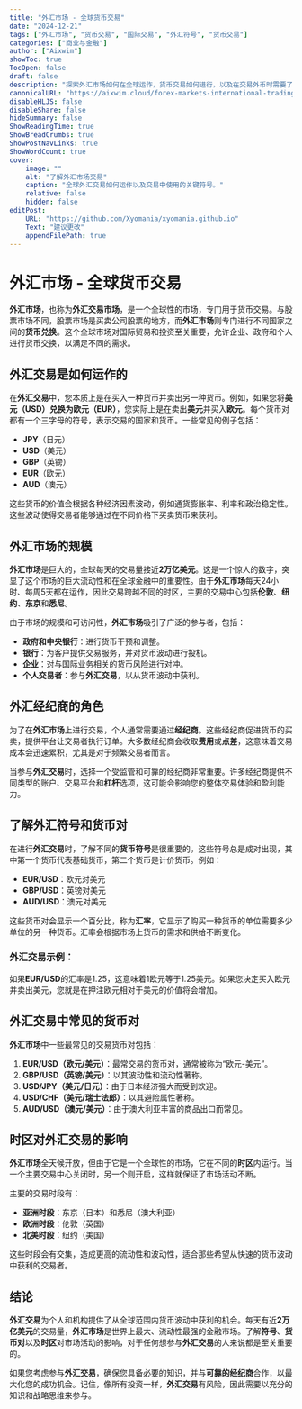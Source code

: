 ```yaml
---
title: "外汇市场 - 全球货币交易"
date: "2024-12-21"
tags: ["外汇市场", "货币交易", "国际交易", "外汇符号", "货币交易"]
categories: ["商业与金融"]
author: ["Aixwim"]
showToc: true
TocOpen: false
draft: false
description: "探索外汇市场如何在全球运作，货币交易如何进行，以及在交易外币时需要了解的关键符号。"
canonicalURL: "https://aixwim.cloud/forex-markets-international-trading"
disableHLJS: false
disableShare: false
hideSummary: false
ShowReadingTime: true
ShowBreadCrumbs: true
ShowPostNavLinks: true
ShowWordCount: true
cover:
    image: ""
    alt: "了解外汇市场交易"
    caption: "全球外汇交易如何运作以及交易中使用的关键符号。"
    relative: false
    hidden: false
editPost:
    URL: "https://github.com/Xyomania/xyomania.github.io"
    Text: "建议更改"
    appendFilePath: true
---
```


# 外汇市场 - 全球货币交易

**外汇市场**，也称为**外汇交易市场**，是一个全球性的市场，专门用于货币交易。与股票市场不同，股票市场是买卖公司股票的地方，而**外汇市场**则专门进行不同国家之间的**货币兑换**。这个全球市场对国际贸易和投资至关重要，允许企业、政府和个人进行货币交换，以满足不同的需求。

## 外汇交易是如何运作的

在**外汇交易**中，您本质上是在买入一种货币并卖出另一种货币。例如，如果您将**美元（USD）**兑换为**欧元（EUR）**，您实际上是在卖出**美元**并买入**欧元**。每个货币对都有一个三字母的符号，表示交易的国家和货币。一些常见的例子包括：

- **JPY**（日元）
- **USD**（美元）
- **GBP**（英镑）
- **EUR**（欧元）
- **AUD**（澳元）

这些货币的价值会根据各种经济因素波动，例如通货膨胀率、利率和政治稳定性。这些波动使得交易者能够通过在不同价格下买卖货币来获利。

## 外汇市场的规模

**外汇市场**是巨大的，全球每天的交易量接近**2万亿美元**。这是一个惊人的数字，突显了这个市场的巨大流动性和在全球金融中的重要性。由于**外汇市场**每天24小时、每周5天都在运作，因此交易跨越不同的时区，主要的交易中心包括**伦敦**、**纽约**、**东京**和**悉尼**。

由于市场的规模和可访问性，**外汇市场**吸引了广泛的参与者，包括：

- **政府和中央银行**：进行货币干预和调整。
- **银行**：为客户提供交易服务，并对货币波动进行投机。
- **企业**：对与国际业务相关的货币风险进行对冲。
- **个人交易者**：参与**外汇交易**，以从货币波动中获利。

## 外汇经纪商的角色

为了在**外汇市场**上进行交易，个人通常需要通过**经纪商**。这些经纪商促进货币的买卖，提供平台让交易者执行订单。大多数经纪商会收取**费用**或**点差**，这意味着交易成本会迅速累积，尤其是对于频繁交易者而言。

当参与**外汇交易**时，选择一个受监管和可靠的经纪商非常重要。许多经纪商提供不同类型的账户、交易平台和**杠杆**选项，这可能会影响您的整体交易体验和盈利能力。

## 了解外汇符号和货币对

在进行**外汇交易**时，了解不同的**货币符号**是很重要的。这些符号总是成对出现，其中第一个货币代表基础货币，第二个货币是计价货币。例如：

- **EUR/USD**：欧元对美元
- **GBP/USD**：英镑对美元
- **AUD/USD**：澳元对美元

这些货币对会显示一个百分比，称为**汇率**，它显示了购买一种货币的单位需要多少单位的另一种货币。汇率会根据市场上货币的需求和供给不断变化。

### 外汇交易示例：
如果**EUR/USD**的汇率是1.25，这意味着1欧元等于1.25美元。如果您决定买入欧元并卖出美元，您就是在押注欧元相对于美元的价值将会增加。

## 外汇交易中常见的货币对

**外汇市场**中一些最常见的交易货币对包括：

1. **EUR/USD（欧元/美元）**：最常交易的货币对，通常被称为“欧元-美元”。
2. **GBP/USD（英镑/美元）**：以其波动性和流动性著称。
3. **USD/JPY（美元/日元）**：由于日本经济强大而受到欢迎。
4. **USD/CHF（美元/瑞士法郎）**：以其避险属性著称。
5. **AUD/USD（澳元/美元）**：由于澳大利亚丰富的商品出口而常见。

## 时区对外汇交易的影响

**外汇市场**全天候开放，但由于它是一个全球性的市场，它在不同的**时区**内运行。当一个主要交易中心关闭时，另一个则开启，这样就保证了市场活动不断。

主要的交易时段有：

- **亚洲时段**：东京（日本）和悉尼（澳大利亚）
- **欧洲时段**：伦敦（英国）
- **北美时段**：纽约（美国）

这些时段会有交集，造成更高的流动性和波动性，适合那些希望从快速的货币波动中获利的交易者。

## 结论

**外汇交易**为个人和机构提供了从全球范围内货币波动中获利的机会。每天有近**2万亿美元**的交易量，**外汇市场**是世界上最大、流动性最强的金融市场。了解**符号**、**货币对**以及**时区**对市场活动的影响，对于任何想参与**外汇交易**的人来说都是至关重要的。

如果您考虑参与**外汇交易**，确保您具备必要的知识，并与**可靠的经纪商**合作，以最大化您的成功机会。记住，像所有投资一样，**外汇交易**有风险，因此需要以充分的知识和战略思维来参与。
